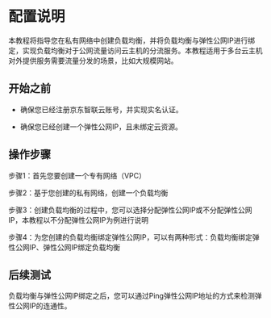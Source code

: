 # 配置说明

本教程将指导您在私有网络中创建负载均衡，并将负载均衡与弹性公网IP进行绑定，实现负载均衡对于公网流量访问云主机的分流服务。本教程适用于多台云主机对外提供服务需要流量分发的场景，比如大规模网站。

## 开始之前

- 确保您已经注册京东智联云账号，并实现实名认证。

- 确保您已经创建一个弹性公网IP，且未绑定云资源。

## 操作步骤

步骤1：首先您要创建一个专有网络（VPC）

步骤2：基于您创建的私有网络，创建一个负载均衡

步骤3：创建负载均衡的过程中，您可以选择分配弹性公网IP或不分配弹性公网IP，本教程以不分配弹性公网IP为例进行说明

步骤4：为您创建的负载均衡绑定弹性公网IP，可以有两种形式：负载均衡绑定弹性公网IP、弹性公网IP绑定负载均衡

## 后续测试

负载均衡与弹性公网IP绑定之后，您可以通过Ping弹性公网IP地址的方式来检测弹性公网IP的连通性。